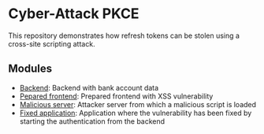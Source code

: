 # Cyber-Attack PKCE
This repository demonstrates how refresh tokens can be stolen using a cross-site scripting attack.

## Modules
* [Backend](modules/backend): Backend with bank account data
* [Pepared frontend](modules/prepared-frontend): Prepared frontend with XSS vulnerability
* [Malicious server](modules/malicious-server): Attacker server from which a malicious script is loaded
* [Fixed application](modules/fixed-application): Application where the vulnerability has been fixed by starting the authentication from the backend
